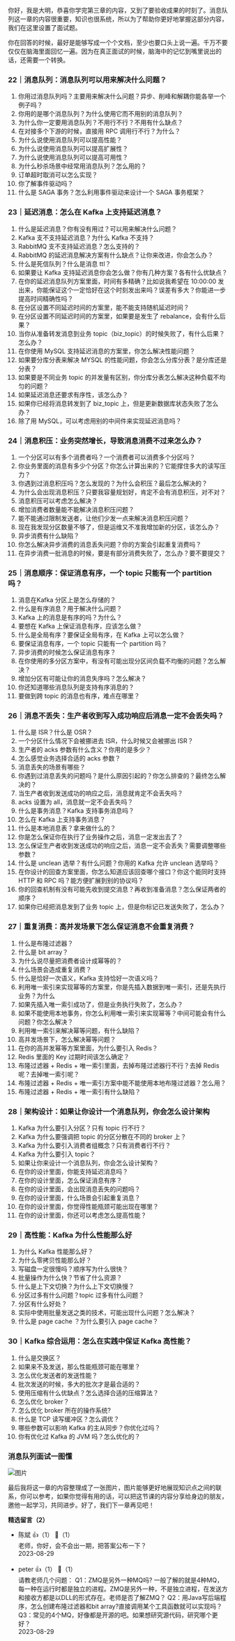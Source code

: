 你好，我是大明，恭喜你学完第三章的内容，又到了要验收成果的时刻了。消息队列这一章的内容很重要，知识也很系统，所以为了帮助你更好地掌握这部分内容，我们在这里设置了面试题。

你在回答的时候，最好是能够写成一个个文档，至少也要口头上说一遍。千万不要仅仅在脑海里面回忆一遍。因为在真正面试的时候，脑海中的记忆到嘴里说出的话，还需要一个转换。

### 22｜消息队列：消息队列可以用来解决什么问题？

01. 你用过消息队列吗？主要用来解决什么问题？异步、削峰和解耦你能各举一个例子吗？
02. 你用的是哪个消息队列？为什么使用它而不用别的消息队列？
03. 为什么你一定要用消息队列？不用行不行？不用有什么缺点？
04. 在对接多个下游的时候，直接用 RPC 调用行不行？为什么？
05. 为什么说使用消息队列可以提高性能？
06. 为什么说使用消息队列可以提高扩展性？
07. 为什么说使用消息队列可以提高可用性？
08. 为什么秒杀场景中经常用消息队列？怎么用的？
09. 订单超时取消可以怎么实现？
10. 你了解事件驱动吗？
11. 什么是 SAGA 事务？怎么利用事件驱动来设计一个 SAGA 事务框架？

### 23｜延迟消息：怎么在 Kafka 上支持延迟消息？

01. 什么是延迟消息？你有没有用过？可以用来解决什么问题？
02. Kafka 支不支持延迟消息？为什么 Kafka 不支持？
03. RabbitMQ 支不支持延迟消息？怎么支持的？
04. RabbitMQ 的延迟消息解决方案有什么缺点？让你来改进，你会怎么办？
05. 什么是死信队列？什么是消息 ttl？
06. 如果要让 Kafka 支持延迟消息你会怎么做？你有几种方案？各有什么优缺点？
07. 在你的延迟消息队列方案里面，时间有多精确？比如说我希望在 10:00:00 发出来，你能保证这个一定恰好在这个时刻发出来吗？误差有多大？你能进一步提高时间精确性吗？
08. 在分区设置不同延迟时间的方案里，能不能支持随机延迟时间？
09. 在分区设置不同延迟时间的方案里，如果要是发生了 rebalance，会有什么后果？
10. 当你从准备转发消息到业务 topic（biz\_topic）的时候失败了，有什么后果？怎么办？
11. 在你使用 MySQL 支持延迟消息的方案里，你怎么解决性能问题？
12. 如果要分库分表来解决 MYSQL 的性能问题，你会怎么分库分表？是分库还是分表？
13. 如果要是不同业务 topic 的并发量有区别，你分库分表怎么解决这种负载不均匀的问题？
14. 如果延迟消息还要求有序性，该怎么办？
15. 如果你已经将消息转发到了 biz\_topic 上，但是更新数据库状态失败了怎么办？
16. 除了用 MySQL，可以考虑用别的中间件来实现延迟消息吗？

### 24｜消息积压：业务突然增长，导致消息消费不过来怎么办？

01. 一个分区可以有多个消费者吗？一个消费者可以消费多个分区吗？
02. 你业务里面的消息有多少个分区？你怎么计算出来的？它能撑住多大的读写压力？
03. 你遇到过消息积压吗？怎么发现的？为什么会积压？最后怎么解决的？
04. 为什么会出现消息积压？只要我容量规划好，肯定不会有消息积压，对不对？
05. 消息积压可以考虑怎么解决？
06. 增加消费者数量能不能解决消息积压问题？
07. 能不能通过限制发送者，让他们少发一点来解决消息积压问题？
08. 现在我发现分区数量不够了，但是运维又不准我增加新的分区，该怎么办？
09. 异步消费有什么缺陷？
10. 你怎么解决异步消费的消息丢失问题？你的方案会引起重复消费吗？
11. 在异步消费一批消息的时候，要是有部分消费失败了，怎么办？要不要提交？

### 25｜消息顺序：保证消息有序，一个 topic 只能有一个 partition 吗？

01. 消息在Kafka 分区上是怎么存储的？
02. 什么是有序消息？用于解决什么问题？
03. Kafka 上的消息是有序的吗？为什么？
04. 要想在 Kafka 上保证消息有序，应该怎么做？
05. 什么是全局有序？要保证全局有序，在 Kafka 上可以怎么做？
06. 要保证消息有序，一个 topic 只能有一个 partition 吗？
07. 异步消费的时候怎么保证消息有序？
08. 在你使用的多分区方案中，有没有可能出现分区间负载不均衡的问题？怎么解决？
09. 增加分区有可能让你的消息失序吗？怎么解决？
10. 你还知道哪些消息队列是支持有序消息的？
11. 要做到跨 topic 的消息也有序，难点在哪里？

### 26｜消息不丢失：生产者收到写入成功响应后消息一定不会丢失吗？

01. 什么是 ISR？什么是 OSR？
02. 一个分区什么情况下会被挪进去 ISR，什么时候又会被挪出 ISR？
03. 生产者的 acks 参数有什么含义？你用的是多少？
04. 怎么感觉业务选择合适的 acks 参数？
05. 消息丢失的场景有哪些？
06. 你遇到过消息丢失的问题吗？是什么原因引起的？你怎么排查的？最终怎么解决的？
07. 当生产者收到发送成功的响应之后，消息就肯定不会丢失吗？
08. acks 设置为 all，消息就一定不会丢失吗？
09. 什么是事务消息？Kafka 支持事务消息吗？
10. 怎么在 Kafka 上支持事务消息？
11. 什么是本地消息表？拿来做什么的？
12. 你是怎么保证你在执行了业务操作之后，消息一定发出去了？
13. 怎么保证生产者收到发送成功的响应之后，消息一定不会丢失？需要调整哪些参数？
14. 什么是 unclean 选举？有什么问题？你用的 Kafka 允许 unclean 选举吗？
15. 在你设计的回查方案里面，你怎么知道应该回查哪个接口？你这个能同时支持 HTTP 和 RPC 吗？能方便扩展到别的协议吗？
16. 你的回查机制有没有可能先收到提交消息？再收到准备消息？怎么保证两者的顺序？
17. 如果你已经把消息发到了业务 topic 上，但是你标记已发送失败了，怎么办？

### 27｜重复消费：高并发场景下怎么保证消息不会重复消费？

01. 什么是布隆过滤器？
02. 什么是 bit array？
03. 为什么说尽量把消费者设计成幂等的？
04. 什么场景会造成重复消费？
05. 什么是恰好一次语义，Kafka 支持恰好一次语义吗？
06. 利用唯一索引来实现幂等的方案里，你是先插入数据到唯一索引，还是先执行业务？为什么
07. 如果先插入唯一索引成功了，但是业务执行失败了，怎么办？
08. 如果不能使用本地事务，你怎么利用唯一索引来实现幂等？中间可能会有什么问题？你怎么解决？
09. 利用唯一索引来解决幂等问题，有什么缺陷？
10. 高并发场景下，怎么解决幂等问题？
11. 在你的高并发幂等方案里面，为什么要引入 Redis？
12. Redis 里面的 Key 过期时间该怎么确定？
13. 布隆过滤器 + Redis + 唯一索引里面，去掉布隆过滤器行不行？去掉 Redis 呢？去掉唯一索引呢？
14. 布隆过滤器 + Redis + 唯一索引方案中能不能使用本地布隆过滤器？怎么用？
15. 布隆过滤器 + Redis + 唯一索引有什么缺陷？

### 28｜架构设计：如果让你设计一个消息队列，你会怎么设计架构

01. Kafka 为什么要引入分区？只有 topic 行不行？
02. Kafka 为什么要强调把 topic 的分区分散在不同的 broker 上？
03. Kafka 为什么要引入消费者组概念？只有消费者行不行？
04. Kafka 为什么要引入 topic？
05. 如果让你来设计一个消息队列，你会怎么设计架构？
06. 在你的设计里面，你能支持延迟消息吗？
07. 在你的设计里面，怎么保证消息有序？
08. 在你的设计里面，会出现消息丢失的问题吗？
09. 在你的设计里面，什么场景会引起重复消息？
10. 在你的设计里面，你觉得性能瓶颈可能出现在哪里？
11. 在你的设计里面，你还可以考虑怎么提高性能？

### 29｜高性能：Kafka 为什么性能那么好

1. 为什么 Kafka 性能那么好？
2. 为什么零拷贝性能那么好？
3. 写磁盘一定很慢吗？顺序写为什么很快？
4. 批量操作为什么快？节省了什么资源？
5. 什么是上下文切换？为什么上下文切换慢？
6. 分区过多有什么问题？topic 过多有什么问题？
7. 分区有什么好处？
8. 实际中使用批量发送之类的技术，可能出现什么问题？怎么解决？
9. 什么是 page cache ？为什么要引入 page cache？

### 30｜Kafka 综合运用：怎么在实践中保证 Kafka 高性能？

01. 什么是交换区？
02. 如果来不及发送，那么性能瓶颈可能在哪里？
03. 怎么优化发送者的发送性能？
04. 批次发送的时候，多大的批次才是最合适的？
05. 使用压缩有什么优缺点？怎么选择合适的压缩算法？
06. 怎么优化 broker？
07. 怎么优化 broker 所在的操作系统?
08. 什么是 TCP 读写缓冲区？怎么调优？
09. 哪些参数可以影响 Kafka 的主从同步？你优化过吗？
10. 你有优化过 Kafka 的 JVM 吗？怎么优化的？

### 消息队列面试一图懂

![图片](https://static001.geekbang.org/resource/image/9c/af/9c75c2faf5905eaa5e92d0e4e2792eaf.jpg?wh=9506x5497)

最后我将这一章的内容整理成了一张图片，图片能够更好地展现知识点之间的联系，你可以参考，如果你觉得有用的话，可以把这节课的内容分享给身边的朋友，邀他一起学习，共同进步。好了，我们下一章再见吧！
<div><strong>精选留言（2）</strong></div><ul>
<li><span>陈斌</span> 👍（1） 💬（1）<div>老师，你好，会不会出一期，把答案公布一下？</div>2023-08-29</li><br/><li><span>peter</span> 👍（1） 💬（1）<div>请教老师几个问题：
Q1：ZMQ是另外一种MQ吗?
一般了解的就是4种MQ，每一种在运行时都是独立的进程。ZMQ是另外一种，不是独立进程，在发送方和接收方都是以DLL的形式存在。老师是否了解ZMQ？
Q2：用Java写后端程序，怎么创建布隆过滤器和bit array?直接调用某个工具函数就可以实现吗？
Q3：常见的4个MQ，好像都是开源的吧。如果想研究源代码，研究哪个更好？</div>2023-08-29</li><br/>
</ul>
